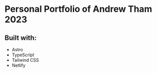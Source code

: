 # Personal Portfolio of Andrew Tham 2023

## Built with:

- Astro
- TypeScript
- Tailwind CSS
- Netlify
